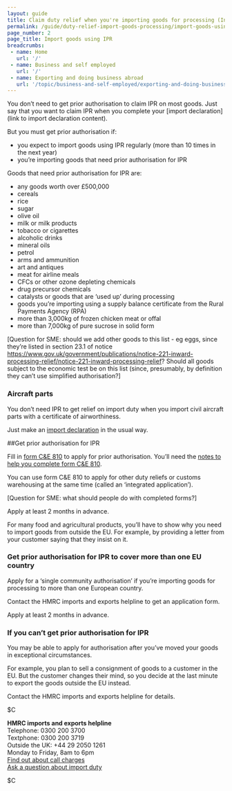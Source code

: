 ```yaml
---
layout: guide
title: Claim duty relief when you're importing goods for processing (Inward processing relief)
permalink: /guide/duty-relief-import-goods-processing/import-goods-using-ipr.html
page_number: 2
page_title: Import goods using IPR
breadcrumbs:
 - name: Home
   url: '/'
 - name: Business and self employed
   url: '/'
 - name: Exporting and doing business abroad
   url: '/topic/business-and-self-employed/exporting-and-doing-business-abroad.html'   
---
```


You don’t need to get prior authorisation to claim IPR on most goods. Just say that you want to claim IPR when you complete your [import declaration](link to import declaration content).

But you must get prior authorisation if:

- you expect to import goods using IPR regularly (more than 10 times in the next year)
- you’re importing goods that need prior authorisation for IPR

Goods that need prior authorisation for IPR are:

- any goods worth over £500,000
- cereals
- rice
- sugar
- olive oil
- milk or milk products
- tobacco or cigarettes
- alcoholic drinks
- mineral oils
- petrol
- arms and ammunition
- art and antiques
- meat for airline meals
- CFCs or other ozone depleting chemicals
- drug precursor chemicals
- catalysts or goods that are ‘used up’ during processing
- goods you’re importing using a supply balance certificate from the Rural Payments Agency (RPA)
- more than 3,000kg of frozen chicken meat or offal
- more than 7,000kg of pure sucrose in solid form

[Question for SME: should we add other goods to this list - eg eggs, since they’re listed in section 23.1 of notice https://www.gov.uk/government/publications/notice-221-inward-processing-relief/notice-221-inward-processing-relief? Should all goods subject to the economic test be on this list (since, presumably, by definition they can’t use simplified authorisation?]

### Aircraft parts

You don’t need IPR to get relief on import duty when you import civil aircraft parts with a certificate of airworthiness.

Just make an [import declaration](/link) in the usual way.

##Get prior authorisation for IPR

Fill in [form C&E 810](/government/uploads/system/uploads/attachment_data/file/400933/ce810.pdf) to apply for prior authorisation. You’ll need the [notes to help you complete form C&E 810](/government/uploads/system/uploads/attachment_data/file/381441/ce810-notes.pdf).  

You can use form C&E 810 to apply for other duty reliefs or customs warehousing at the same time (called an ‘integrated application’).

[Question for SME: what should people do with completed forms?]

Apply at least 2 months in advance.

For many food and agricultural products, you’ll have to show why you need to import goods from outside the EU. For example, by providing a letter from your customer saying that they insist on it.

### Get prior authorisation for IPR to cover more than one EU country

Apply for a ‘single community authorisation’ if you’re importing goods for processing to more than one European country.

Contact the HMRC imports and exports helpline to get an application form.

Apply at least 2 months in advance.

### If you can’t get prior authorisation for IPR

You may be able to apply for authorisation after you’ve moved your goods in exceptional circumstances.

For example, you plan to sell a consignment of goods to a customer in the EU. But the customer changes their mind, so you decide at the last minute to export the goods outside the EU instead.

Contact the HMRC imports and exports helpline for details.

$C 

**HMRC imports and exports helpline**    
Telephone: 0300 200 3700   
Textphone: 0300 200 3719  
Outside the UK: +44 29 2050 1261  
Monday to Friday, 8am to 6pm    
[Find out about call charges](/call-charges)     
[Ask a question about import duty](https://online.hmrc.gov.uk/shortforms/form/CITEX_CGEF?dept-name=&sub-dept-name=&location=43&origin=http://www.hmrc.gov.uk) 

$C  


